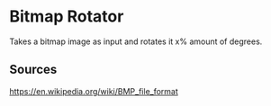 # Bitmap Rotator
Takes a bitmap image as input and rotates it x% amount of degrees.

## Sources
https://en.wikipedia.org/wiki/BMP_file_format
